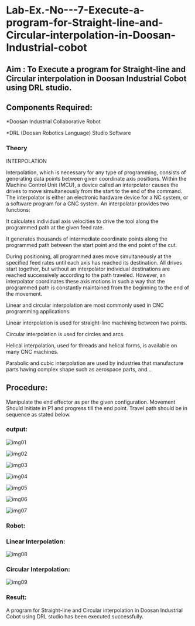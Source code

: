 # Lab-Ex.-No---7-Execute-a-program-for-Straight-line-and-Circular-interpolation-in-Doosan-Industrial-cobot
## Aim : To Execute a program for Straight-line and Circular interpolation in Doosan Industrial Cobot using DRL studio.

## Components Required:

*Doosan Industrial Collaborative Robot

*DRL (Doosan Robotics Language) Studio Software

### Theory 
INTERPOLATION

Interpolation, which is necessary for any type of programming, consists of generating data points between given coordinate axis positions. Within the Machine Control Unit (MCU), a device called an interpolator causes the drives to move simultaneously from the start to the end of the command. The interpolator is either an electronic hardware device for a NC system, or a software program for a CNC system. An interpolator provides two functions:

It calculates individual axis velocities to drive the tool along the programmed path at the given feed rate.

It generates thousands of intermediate coordinate points along the programmed path between the start point and the end point of the cut.

During positioning, all programmed axes move simultaneously at the specified feed rates until each axis has reached its destination. All drives start together, but without an interpolator individual destinations are reached successively according to the path traveled. However, an interpolator coordinates these axis motions in such a way that the programmed path is constantly maintained from the beginning to the end of the movement.

Linear and circular interpolation are most commonly used in CNC programming applications:

Linear interpolation is used for straight-line machining between two points.

Circular interpolation is used for circles and arcs.

Helical interpolation, used for threads and helical forms, is available on many CNC machines.

Parabolic and cubic interpolation are used by industries that manufacture parts having complex shape such as aerospace parts, and...

## Procedure:

Manipulate the end effector as per the given configuration. Movement Should Initiate in P1 and progress till the end point. Travel path should be in sequence as stated below.

### output:

![img01](https://user-images.githubusercontent.com/93427201/204090346-01187885-5950-4067-8002-31ede3da2384.png)

![img02](https://user-images.githubusercontent.com/93427201/204090350-cef98bbd-4767-41fb-b83d-f0b1e01ed014.png)

![img03](https://user-images.githubusercontent.com/93427201/204090358-37daad49-9fca-4d5a-8e09-50a650a8a549.png)

![img04](https://user-images.githubusercontent.com/93427201/204090367-d71501a5-1ac4-4464-8256-6fa4f8c6ecb4.png)

![img05](https://user-images.githubusercontent.com/93427201/204090385-5e39e8a6-64c3-427c-956b-7e896d8a56f8.png)

![img06](https://user-images.githubusercontent.com/93427201/204090394-66cfdb61-771e-414f-9151-c37fb2694408.png)

![img07](https://user-images.githubusercontent.com/93427201/204090402-2017e09b-1551-4286-a63a-f981f7d4e54f.png)

### Robot:
### Linear Interpolation:

![img08](https://user-images.githubusercontent.com/93427201/204090422-0c2d04ff-00ad-4718-bdad-f05261c133ff.png)

### Circular Interpolation:

![img09](https://user-images.githubusercontent.com/93427201/204090437-469e8d51-7c7a-45b0-be86-2c281de20ee3.png)


### Result:
A program for Straight-line and Circular interpolation in Doosan Industrial Cobot using DRL studio has been executed successfully.





 
